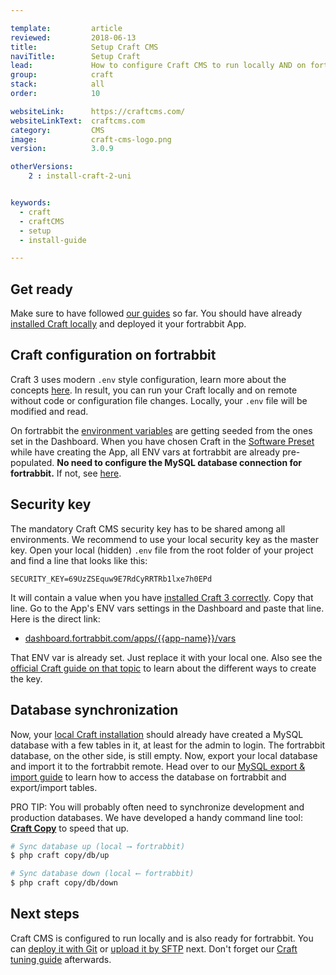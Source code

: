 ```yaml
---

template:         article
reviewed:         2018-06-13
title:            Setup Craft CMS
naviTitle:        Setup Craft
lead:             How to configure Craft CMS to run locally AND on fortrabbit.
group:            craft
stack:            all
order:            10

websiteLink:      https://craftcms.com/
websiteLinkText:  craftcms.com
category:         CMS
image:            craft-cms-logo.png
version:          3.0.9

otherVersions:
    2 : install-craft-2-uni


keywords:
  - craft
  - craftCMS
  - setup
  - install-guide

---
```



## Get ready

Make sure to have followed [our guides](/craft-3-about) so far. You should have already [installed Craft locally](craft-3-install-local) and deployed it your fortrabbit App. 

## Craft configuration on fortrabbit

Craft 3 uses modern `.env` style configuration, learn more about the concepts [here](/env-vars). In result, you can run your Craft locally and on remote without code or configuration file changes. Locally, your `.env` file will be modified and read.

On fortrabbit the [environment variables](/env-vars) are getting seeded from the ones set in the Dashboard. When you have chosen Craft in the [Software Preset](/app#toc-software-preset) while have creating the App, all ENV vars at fortrabbit are already pre-populated. **No need to configure the MySQL database connection for fortrabbit.** If not, see [here](craft-3-tune#toc-manually-set-env-vars).

## Security key

<!-- 

  TODO: 
  * Review! that way, or the other way around? 
  * Or craft-copy? (it's already shortened)
  * I don't understand: Why is the security key stored with ENV var, not with config?
  

-->


<!--

  Version 1: - use our key! TBD or delete!
  GOTCHA: We recommend to use our Sec key, but a local one has been set and used, we say 1st install locally, 2nd config then deploy and sync database up. But isn't the admin PW tied to that key?

The mandatory Craft CMS security key has to be shared among all environments. We recommend to use the security key of your fortrabbit App. Go to the App's ENV vars settings in the Dashboard and copy the content of the `security_key` variable - it's the last line in the textarea. Here is the direct link:

* [dashboard.fortrabbit.com/apps/{{app-name}}/vars](https://dashboard.fortrabbit.com/apps/{{app-name}}/vars)

Paste that long string into the value of the `SECURITY_KEY` within your local `.env` file. Here is an example what the specific line looks like:

```dotenv
SECURITY_KEY={{PASTE-KEY-FROM-DASHBOARD-HERE}}
```

The ENV var might already be set. Just replace it with the one from the fortrabbit Dashboard. You can also go the other way around and paste your local existing security key to the Dashboard. You can also assign it manually in the `.env` file or trigger a terminal command to set it. 

-->

The mandatory Craft CMS security key has to be shared among all environments. We recommend to use your local security key as the master key. Open your local (hidden) `.env` file from the root folder of your project and find a line that looks like this:

```dotenv
SECURITY_KEY=69UzZSEquw9E7RdCyRRTRb1lxe7h0EPd
```

It will contain a value when you have [installed Craft 3 correctly](/craft-3-install-local). Copy that line. Go to the App's ENV vars settings in the Dashboard and paste that line. Here is the direct link:

* [dashboard.fortrabbit.com/apps/{{app-name}}/vars](https://dashboard.fortrabbit.com/apps/{{app-name}}/vars)

That ENV var is already set. Just replace it with your local one. Also see the [official Craft guide on that topic](https://docs.craftcms.com/v3/installation.html#step-3-set-a-security-key) to learn about the different ways to create the key.


## Database synchronization

Now, your [local Craft installation](/craft-3-install-local) should already have created a MySQL database with a few tables in it, at least for the admin to login. The fortrabbit database, on the other side, is still empty. Now, export your local database and import it to the fortrabbit remote. Head over to our [MySQL export & import guide](/mysql#toc-export-amp-import) to learn how to access the database on fortrabbit and export/import tables.

PRO TIP: You will probably often need to synchronize development and production databases. We have developed a handy command line tool: **[Craft Copy](https://github.com/fortrabbit/craft-copy)** to speed that up.

```bash
# Sync database up (local ⟶ fortrabbit)
$ php craft copy/db/up

# Sync database down (local ⟵ fortrabbit)
$ php craft copy/db/down
```


## Next steps

Craft CMS is configured to run locally and is also ready for fortrabbit. You can [deploy it with Git](/craft-3-deploy-git) or [upload it by SFTP](/craft-3-upload-sftp) next. Don't forget our [Craft tuning guide](/craft-3-tune) afterwards.
